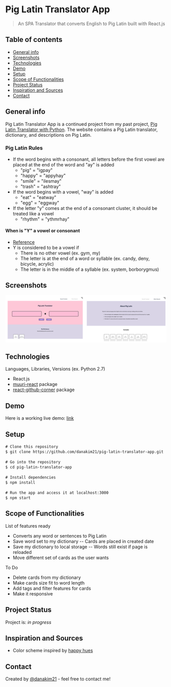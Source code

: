 # Pig Latin Translator App

> An SPA Translator that converts English to Pig Latin built with React.js

## Table of contents

- [General info](#general-info)
- [Screenshots](#screenshots)
- [Technologies](#technologies)
- [Demo](#demo)
- [Setup](#setup)
- [Scope of Functionalities](#scope-of-functionalities)
- [Project Status](#project-status)
- [Inspiration and Sources](#inspiration-and-sources)
- [Contact](#contact)

## General info

Pig Latin Translator App is a continued project from my past project, [Pig Latin Translator with Python](https://github.com/danakim21/pig-latin-translator). The website contains a Pig Latin translator, dictionary, and descriptions on Pig Latin.

### Pig Latin Rules

- If the word begins with a consonant, all letters before the first vowel are placed at the end of the word and "ay" is added
  - "pig" = "igpay"
  - "happy" = "appyhay"
  - "smile" = "ilesmay"
  - "trash" = "ashtray"
- If the word begins with a vowel, "way" is added
  - "eat" = "eatway"
  - "egg" = "eggway"
- If the letter "y" comes at the end of a consonant cluster, it should be treated like a vowel
  - "rhythm" = "ythmrhay"

#### When is "Y" a vowel or consonant

- [Reference](https://www.merriam-webster.com/words-at-play/why-y-is-sometimes-a-vowel-usage#:~:text=Y%20is%20considered%20to%20be,%2C%20deny%2C%20bicycle%2C%20acrylic.)
- Y is considered to be a vowel if
  - There is no other vowel (ex. gym, my)
  - The letter is at the end of a word or syllable (ex. candy, deny, bicycle, acrylic)
  - The letter is in the middle of a syllable (ex. system, borborygmus)

## Screenshots

![Pig Latin Translator Preview](./img/preview.png)

## Technologies

Languages, Libraries, Versions (ex. Python 2.7)

- React.js
- [muuri-react](https://github.com/Paol-imi/muuri-react) package
- [react-github-corner](https://github.com/skratchdot/react-github-corner) package

## Demo

Here is a working live demo: [link](https://danakim21.github.io/pig-latin-translator-app/#/)

## Setup

```
# Clone this repository
$ git clone https://github.com/danakim21/pig-latin-translator-app.git

# Go into the repository
$ cd pig-latin-translator-app

# Install dependencies
$ npm install

# Run the app and access it at localhost:3000
$ npm start
```

## Scope of Functionalities

List of features ready

- Converts any word or sentences to Pig Latin
- Save word set to my dictionary -- Cards are placed in created date
- Save my dictionary to local storage -- Words still exist if page is reloaded
- Move different set of cards as the user wants

To Do

- Delete cards from my dictionary
- Make cards size fit to word length
- Add tags and filter features for cards
- Make it responsive

## Project Status

Project is: _in progress_

## Inspiration and Sources

- Color scheme inspired by [happy hues](https://www.happyhues.co/palettes/7)

## Contact

Created by [@danakim21](https://danakim21.github.io/) - feel free to contact me!
